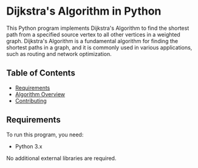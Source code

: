 # Dijkstra's Algorithm in Python

This Python program implements Dijkstra's Algorithm to find the shortest path from a specified source vertex to all other vertices in a weighted graph. Dijkstra's Algorithm is a fundamental algorithm for finding the shortest paths in a graph, and it is commonly used in various applications, such as routing and network optimization.

## Table of Contents

- [Requirements](#requirements)
- [Algorithm Overview](#algorithm-overview)
- [Contributing](#contributing)

## Requirements

To run this program, you need:

- Python 3.x

No additional external libraries are required.


